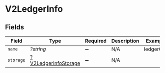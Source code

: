 # V2LedgerInfo


## Fields

| Field                                                              | Type                                                               | Required                                                           | Description                                                        | Example                                                            |
| ------------------------------------------------------------------ | ------------------------------------------------------------------ | ------------------------------------------------------------------ | ------------------------------------------------------------------ | ------------------------------------------------------------------ |
| `name`                                                             | *?string*                                                          | :heavy_minus_sign:                                                 | N/A                                                                | ledger001                                                          |
| `storage`                                                          | [?V2LedgerInfoStorage](../../models/shared/V2LedgerInfoStorage.md) | :heavy_minus_sign:                                                 | N/A                                                                |                                                                    |